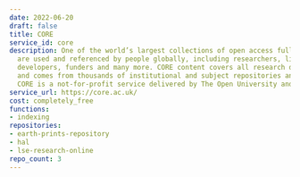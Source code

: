 ```yaml
---
date: 2022-06-20
draft: false
title: CORE
service_id: core
description: One of the world’s largest collections of open access full texts, which
  are used and referenced by people globally, including researchers, libraries, software
  developers, funders and many more. CORE content covers all research disciplines
  and comes from thousands of institutional and subject repositories and journals.
  CORE is a not-for-profit service delivered by The Open University and Jisc.
service_url: https://core.ac.uk/
cost: completely_free
functions:
- indexing
repositories:
- earth-prints-repository
- hal
- lse-research-online
repo_count: 3
---
```



